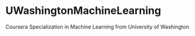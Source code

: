 # UWashingtonMachineLearning
Coursera Specialization in Machine Learning from University of Washington
